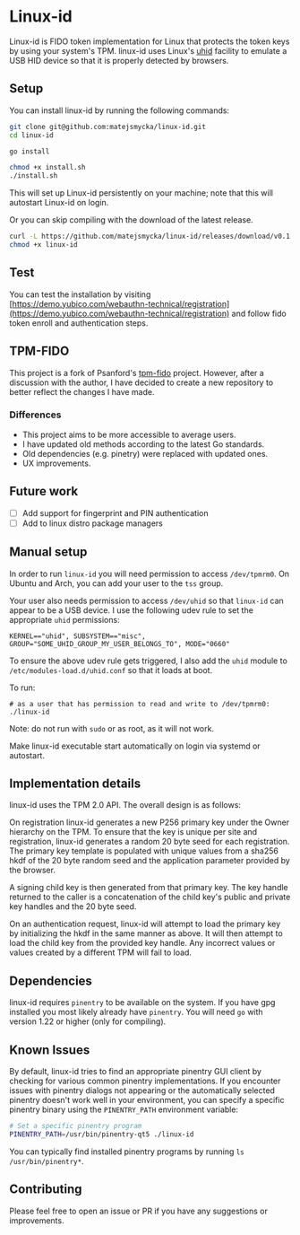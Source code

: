 # Linux-id

Linux-id is FIDO token implementation for Linux that protects the token keys by using your system's TPM. linux-id uses Linux's [uhid](https://github.com/psanford/uhid) facility to emulate a USB HID device so that it is properly detected by browsers.

## Setup

You can install linux-id by running the following commands:

```bash
git clone git@github.com:matejsmycka/linux-id.git
cd linux-id

go install

chmod +x install.sh
./install.sh
```

This will set up Linux-id persistently on your machine; note that this will autostart Linux-id on login.

Or you can skip compiling with the download of the latest release.

```bash
curl -L https://github.com/matejsmycka/linux-id/releases/download/v0.1.4/linux-id_Linux_x86_64.tar.gz | tar xz
chmod +x linux-id
```

## Test

You can test the installation by visiting [https://demo.yubico.com/webauthn-technical/registration](https://demo.yubico.com/webauthn-technical/registration) and follow fido token enroll and authentication steps.

## TPM-FIDO

This project is a fork of Psanford's [tpm-fido](https://github.com/psanford/tpm-fido) project.
However, after a discussion with the author, I have decided to create a new repository to better reflect the changes I have made.

### Differences

- This project aims to be more accessible to average users.
- I have updated old methods according to the latest Go standards.
- Old dependencies (e.g. pinetry) were replaced with updated ones.
- UX improvements.

## Future work

- [ ] Add support for fingerprint and PIN authentication
- [ ] Add to linux distro package managers

## Manual setup

In order to run `linux-id` you will need permission to access `/dev/tpmrm0`. On Ubuntu and Arch, you can add your user to the `tss` group.

Your user also needs permission to access `/dev/uhid` so that `linux-id` can appear to be a USB device.
I use the following udev rule to set the appropriate `uhid` permissions:

```
KERNEL=="uhid", SUBSYSTEM=="misc", GROUP="SOME_UHID_GROUP_MY_USER_BELONGS_TO", MODE="0660"
```

To ensure the above udev rule gets triggered, I also add the `uhid` module to `/etc/modules-load.d/uhid.conf` so that it loads at boot.

To run:

```
# as a user that has permission to read and write to /dev/tpmrm0:
./linux-id
```
Note: do not run with `sudo` or as root, as it will not work.

Make linux-id executable start automatically on login via systemd or autostart.

##  Implementation details

linux-id uses the TPM 2.0 API. The overall design is as follows:

On registration linux-id generates a new P256 primary key under the Owner hierarchy on the TPM. To ensure that the key is unique per site and registration, linux-id generates a random 20 byte seed for each registration. The primary key template is populated with unique values from a sha256 hkdf of the 20 byte random seed and the application parameter provided by the browser.

A signing child key is then generated from that primary key. The key handle returned to the caller is a concatenation of the child key's public and private key handles and the 20 byte seed.

On an authentication request, linux-id will attempt to load the primary key by initializing the hkdf in the same manner as above. It will then attempt to load the child key from the provided key handle. Any incorrect values or values created by a different TPM will fail to load.

## Dependencies

linux-id requires `pinentry` to be available on the system. If you have gpg installed you most likely already have `pinentry`.
You will need `go` with version 1.22 or higher (only for compiling).

## Known Issues

By default, linux-id tries to find an appropriate pinentry GUI client by checking for various common pinentry implementations. If you encounter issues with pinentry dialogs not appearing or the automatically selected pinentry doesn't work well in your environment, you can specify a specific pinentry binary using the `PINENTRY_PATH` environment variable:

```bash
# Set a specific pinentry program
PINENTRY_PATH=/usr/bin/pinentry-qt5 ./linux-id
```

You can typically find installed pinentry programs by running `ls /usr/bin/pinentry*`.

## Contributing

Please feel free to open an issue or PR if you have any suggestions or improvements.
